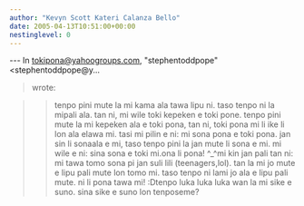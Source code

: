 ```yaml
---
author: "Kevyn Scott Kateri Calanza Bello"
date: 2005-04-13T10:51:00+00:00
nestinglevel: 0
---
```

\---
 In [tokipona@yahoogroups.com](mailto://tokipona@yahoogroups.com), "stephentoddpope"<stephentoddpope@y...
> wrote:

>> tenpo pini mute la mi kama ala tawa lipu ni. taso tenpo ni la mipali
> ala. tan ni, mi wile toki kepeken e toki pone. tenpo pini mute la mi
> kepeken ala e toki pona, tan ni, toki pona mi li ike li lon ala elawa
> mi. tasi mi pilin e ni: mi sona pona e toki pona. jan sin li sonaala
> e mi, taso tenpo pini la jan mute li sona e mi. mi wile e ni: sina
> sona e toki mi.ona li pona! ^\_^mi kin jan pali tan ni: mi tawa tomo sona pi jan suli lili (teenagers,lol). tan la mi jo mute e lipu pali mute lon tomo mi. taso tenpo ni lami jo ala e lipu pali mute. ni li pona tawa mi! :Dtenpo luka luka luka wan la mi sike e suno. sina sike e suno lon tenposeme?